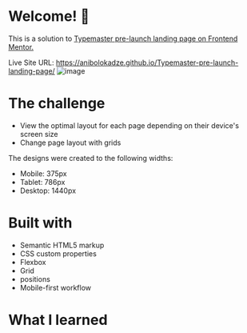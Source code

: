 # Welcome! 👋

This is a solution to <a href="https://www.frontendmentor.io/challenges/typemaster-prelaunch-landing-page-J6-Yj5J-X">Typemaster pre-launch landing page on Frontend Mentor.</a>

Live Site URL: https://anibolokadze.github.io/Typemaster-pre-launch-landing-page/
![image](https://user-images.githubusercontent.com/89190087/195392716-847faf8e-0360-4b3d-9db5-d3cb8e80c1d2.png)

# The challenge
- View the optimal layout for each page depending on their device's screen size
- Change page layout with grids

The designs were created to the following widths:

- Mobile: 375px
- Tablet: 786px
- Desktop: 1440px

# Built with

- Semantic HTML5 markup
- CSS custom properties
- Flexbox
- Grid
- positions
- Mobile-first workflow

# What I learned
